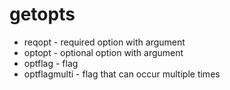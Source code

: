 # getopts

* reqopt - required option with argument
* optopt - optional option with argument
* optflag - flag
* optflagmulti - flag that can occur multiple times
